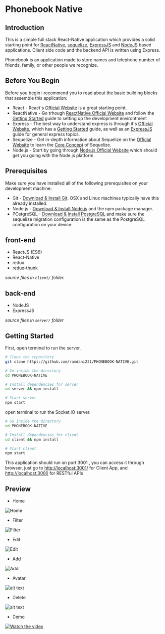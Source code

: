 # Phonebook Native

## Introduction

This is a simple full stack React-Native application which provides a solid starting point for [ReactNative](https://reactnative.dev/), [sequelize](https://sequelize.org/), [ExpressJS](https://expressjs.com/) and [NodeJS](https://nodejs.org/en/) based applications. Client side code and the backend API is written using Express.

Phonebook is an application made to store names and telephone number of friends, family, or other people we recognize.

## Before You Begin

Before you begin i recommend you to read about the basic building blocks that assemble this application:
* React - React's [Official Website](https://reactjs.org/) is a great starting point.
* ReactNative - Go trhough [ReactNative Official Website](https://reactnative.dev/) and follow the [Getting Started](https://reactnative.dev/docs/environment-setup) guide to setting up the development environtment
* Express - The best way to understand express is through it's [Official Website](https://expressjs.com/), which has a [Getting Started](https://expressjs.com/en/starter/installing.html) guide, as well as an [ExpressJS](https://expressjs.com/en/guide/routing.html) guide for general express topics.
* Sequelize - Get in-depth information about Sequelize on the [Official Website](https://sequelize.org/) to learn the [Core Concept](https://sequelize.org/docs/v6/category/core-concepts/) of Sequelize.
* Node.js - Start by going through [Node.js Official Website](https://nodejs.org/en/) which should get you going with the Node.js platform.

## Prerequisites

Make sure you have installed all of the following prerequisites on your development machine:
* Git - [Download & Install Git](https://git-scm.com/downloads). OSX and Linux machines typically have this already installed.
* Node.js - [Download & Install Node.js](https://nodejs.org/en/download/) and the npm package manager.
* POstgreSQL - [Download & Install PostgreSQL](https://www.postgresql.org/download/) and make sure the sequelize migration configuration is the same as the PostgreSQL configuration on your device

## front-end

 - ReactJS (ES6)
 - React-Native
 - redux
 - redux-thunk

*source files in `client/` folder.*
## back-end

 - NodeJS
 - ExpressJS

*source files in `server/` folder*

## Getting Started

First, open terminal to run the server.

```bash
# Clone the repository
git clone https://github.com/ramdani221/PHONEBOOK-NATIVE.git

# Go inside the directory
cd PHONEBOOK-NATIVE

# Install dependencies for server
cd server && npm install

# Start server
npm start
```

open terminal to run the Socket.IO server.

```bash
# Go inside the directory
cd PHONEBOOK-NATIVE

# Install dependencies for client
cd client && npm install

# Start client
npm start
```

This application should run on port 3001 , you can access it through browser, just go to [http://localhost:3001/](http://localhost:3001/) for Client App, and
[http://localhost:3000](http://localhost:3000) for RESTful APIs


## Preview

* Home

![Home](https://github.com/ramdani221/PHONEBOOK-NATIVE/blob/main/screenshots/photo1701620439(2).jpeg?raw=true)

* Filter

![Filter](https://github.com/ramdani221/PHONEBOOK-NATIVE/blob/main/screenshots/photo1701620439(1).jpeg?raw=true)

* Edit

![Edit](https://github.com/ramdani221/PHONEBOOK-NATIVE/blob/main/screenshots/photo1701620439(3).jpeg?raw=true)

* Add

![Add](https://github.com/ramdani221/PHONEBOOK-NATIVE/blob/main/screenshots/photo1701620439(4).jpeg?raw=true)

* Avatar

![alt text](https://github.com/ramdani221/PHONEBOOK-NATIVE/blob/main/screenshots/photo1701620439.jpeg?raw=true)

* Delete

![alt text](https://github.com/ramdani221/PHONEBOOK-NATIVE/blob/main/screenshots/photo1701623318.jpeg?raw=true)

* Demo

[![Watch the video](https://github.com/ramdani221/PHONEBOOK-NATIVE/blob/main/screenshots/Demo.png?raw=true)](https://youtu.be/pnRjPlFxgOs)
